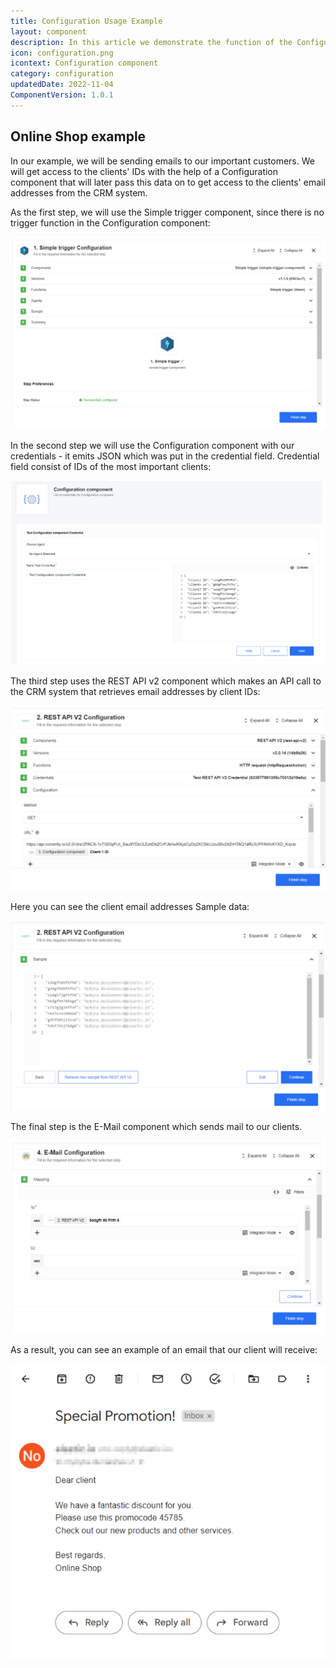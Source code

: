 ```yaml
---
title: Configuration Usage Example
layout: component
description: In this article we demonstrate the function of the Configuration Component within an integration flow.
icon: configuration.png
icontext: Configuration component
category: configuration
updatedDate: 2022-11-04
ComponentVersion: 1.0.1
---
```


## Online Shop example

In our example, we will be sending emails to our important customers. We will get access to the clients' IDs with the help of a Configuration component that will later pass this data on to get access to the clients' email addresses from the CRM system.

As the first step, we will use the Simple trigger component, since there is no trigger function in the Configuration component:

![Configuration usage example 1](img/configuration-usage-1.png)

In the second step we will use the Configuration component with our credentials - it emits JSON which was put in the credential field. Credential field consist of IDs of the most important clients:

![Configuration usage example 1](img/configuration-usage-2.png)

The third step uses the REST API v2 component which makes an API call to the CRM system that retrieves email addresses by client IDs:

![Configuration usage example 3](img/configuration-usage-3.png)

Here you can see the client email addresses Sample data:

![Configuration usage example 4](img/configuration-usage-4.png)

The final step is the E-Mail component which sends mail to our clients.

![Configuration usage example 5](img/configuration-usage-5.png)

As a result, you can see an example of an email that our client will receive:

![Configuration usage example 6](img/configuration-usage-6.png)
